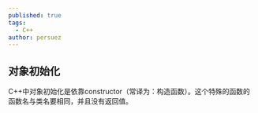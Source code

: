 ```yaml
---
published: true
tags:
  - C++
author: persuez
---
```

## 对象初始化
C++中对象初始化是依靠constructor（常译为：构造函数）。这个特殊的函数的函数名与类名要相同，并且没有返回值。

